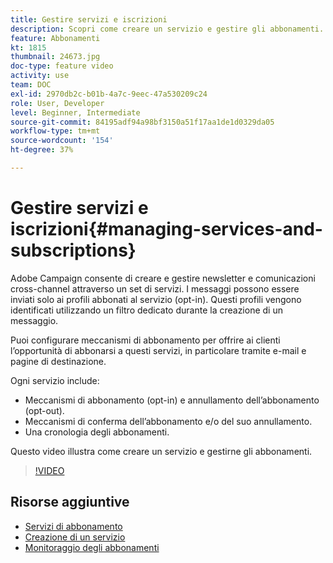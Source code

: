 ```yaml
---
title: Gestire servizi e iscrizioni
description: Scopri come creare un servizio e gestire gli abbonamenti.
feature: Abbonamenti
kt: 1815
thumbnail: 24673.jpg
doc-type: feature video
activity: use
team: DOC
exl-id: 2970db2c-b01b-4a7c-9eec-47a530209c24
role: User, Developer
level: Beginner, Intermediate
source-git-commit: 84195adf94a98bf3150a51f17aa1de1d0329da05
workflow-type: tm+mt
source-wordcount: '154'
ht-degree: 37%

---
```


# Gestire servizi e iscrizioni{#managing-services-and-subscriptions}

Adobe Campaign consente di creare e gestire newsletter e comunicazioni cross-channel attraverso un set di servizi. I messaggi possono essere inviati solo ai profili abbonati al servizio (opt-in). Questi profili vengono identificati utilizzando un filtro dedicato durante la creazione di un messaggio.

Puoi configurare meccanismi di abbonamento per offrire ai clienti l’opportunità di abbonarsi a questi servizi, in particolare tramite e-mail e pagine di destinazione.

Ogni servizio include:

* Meccanismi di abbonamento (opt-in) e annullamento dell’abbonamento (opt-out).
* Meccanismi di conferma dell’abbonamento e/o del suo annullamento.
* Una cronologia degli abbonamenti.

Questo video illustra come creare un servizio e gestirne gli abbonamenti.

>[!VIDEO](https://video.tv.adobe.com/v/24673?quality=12)

## Risorse aggiuntive

* [Servizi di abbonamento](https://experienceleague.adobe.com/docs/campaign-standard/using/managing-processes-and-data/data-management-activities/subscription-services.html?lang=en)
* [Creazione di un servizio](https://experienceleague.adobe.com/docs/campaign-standard/using/profiles-and-audiences/managing-subscriptions/creating-a-service.html?lang=en)
* [Monitoraggio degli abbonamenti](https://experienceleague.adobe.com/docs/campaign-standard/using/profiles-and-audiences/managing-subscriptions/monitoring-subscriptions.html?lang=en)
